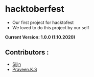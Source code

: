 # hacktoberfest

- Our first project for hacktofest 
- We loved to do this project by our self 

**Current Version: 1.0.0 (1.10.2020)**

## Contributors :

- [Sijin](https://github.com/sijinempire005/)
- [Praveen.K.S](https://github.com/lightningsarp)
